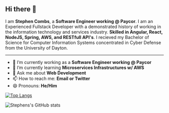 ## Hi there 👋

I am **Stephen Combs**, a **Software Engineer working @ Paycor**. I am an Experienced Fullstack Developer with a demonstrated history of working in the information technology and services industry. **Skilled in Angular, React, NodeJS, Spring, AWS, and RESTfull API's**. I recieved my Bachelor of Science for Computer Information Systems concentrated in Cyber Defense from the University of Dayton.

---

- 🔭 I’m currently working as a **Software Engineer working @ Paycor**
- 🌱 I’m currently learning **Microservices Infrastructures w/ AWS**
- 💬 Ask me about **Web Development**
- 📫 How to reach me: **Email or Twitter**
- 😄 Pronouns: **He/Him**

[![Top Langs](https://github-readme-stats.vercel.app/api/top-langs/?username=stephencombs&layout=compact)](https://github.com/anuraghazra/github-readme-stats)

![Stephens's GitHub stats](https://github-readme-stats.vercel.app/api?username=stephencombs&count_private=true&show_icons=true&hide=)
